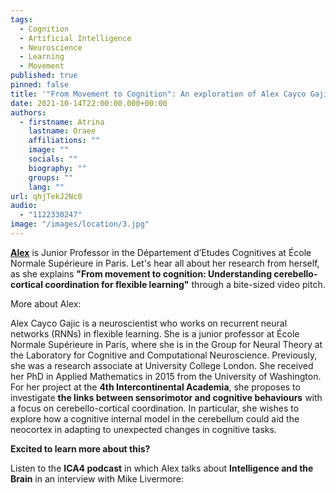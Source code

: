 ```yaml
---
tags:
  - Cognition
  - Artificial Intelligence
  - Neuroscience
  - Learning
  - Movement
published: true
pinned: false
title: '"From Movement to Cognition": An exploration of Alex Cayco Gajic''s Research'
date: 2021-10-14T22:00:00.000+00:00
authors:
  - firstname: Atrina
    lastname: Oraee
    affiliations: ""
    image: ""
    socials: ""
    biography: ""
    groups: ""
    lang: ""
url: qhjTekJ2Nc0
audio:
  - "1122330247"
image: "/images/location/3.jpg"
---
```


[**Alex**](/fellows#cayco-gajic "Alex Cayco-Gajic") is Junior Professor in the Département d’Etudes Cognitives at École Normale Supérieure in Paris. Let's hear all about her research from herself, as she explains **"From movement to cognition: Understanding cerebello-cortical coordination for flexible learning"** through a bite-sized video pitch.

More about Alex:

Alex Cayco Gajic is a neuroscientist who works on recurrent neural networks (RNNs) in flexible learning. She is a junior professor at École Normale Supérieure in Paris, where she is in the Group for Neural Theory at the Laboratory for Cognitive and Computational Neuroscience. Previously, she was a research associate at University College London. She received her PhD in Applied Mathematics in 2015 from the University of Washington. For her project at the **4th Intercontinental Academia**, she proposes to investigate **the links between sensorimotor and cognitive behaviours** with a focus on cerebello-cortical coordination. In particular, she wishes to explore how a cognitive internal model in the cerebellum could aid the neocortex in adapting to unexpected changes in cognitive tasks.

**Excited to learn more about this?**

Listen to the **ICA4 podcast** in which Alex talks about **Intelligence and the Brain** in an interview with Mike Livermore:
